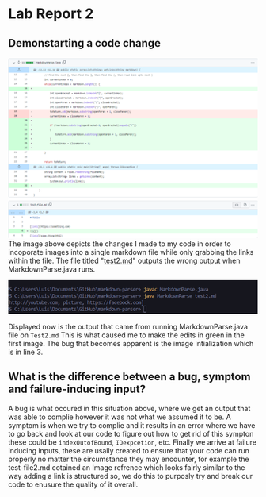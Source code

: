 # Lab Report 2
## Demonstarting a code change
![Image](codeChange.PNG)
The image above depicts the changes I made to my code in order to incoporate images into a single markdown file while only grabbing the links within the file. The file titled "[test2.md](https://github.com/ldpina/markdown-parser/blob/main/test2.md)" outputs the wrong output when MarkdownParse.java runs.

![Image](buggy.png)

Displayed now is the output that came from running MarkdownParse.java file on `Test2.md` This is what caused me to make the edits in green in the first image. The bug that becomes apparent is the image intialization which is in line 3.
 ## What is the difference between a bug, symptom and failure-inducing input?
A bug is what occured in this situation above, where we get an output that was able to complie however it was not what we assumed it to be. A symptom is when we try to complie and it results in an error where we have to go back and look at our code to figure out how to get rid of this sympton these could be `indexOutofBound`, `IOexpcetion`, etc. Finally we arrive at failure inducing inputs, these are usally created to ensure that your code can run properly no matter the circumstance they may encounter, for example the test-file2.md cotained an Image refrence which looks fairly similar to the way adding a link is structured so, we do this to purposly try and break our code to enusure the quality of it overall.
